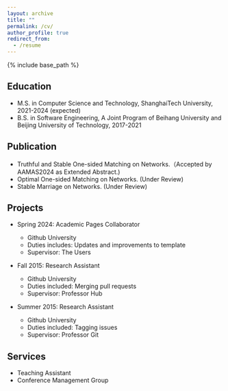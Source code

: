```yaml
---
layout: archive
title: ""
permalink: /cv/
author_profile: true
redirect_from:
  - /resume
---
```


{% include base_path %}

Education
------
* M.S. in Computer Science and Technology, ShanghaiTech University, 2021-2024 (expected)
* B.S. in Software Engineering, A Joint Program of Beihang University and Beijing University of Technology, 2017-2021

Publication
------
* Truthful and Stable One-sided Matching on Networks.（Accepted by AAMAS2024 as Extended Abstract.)
* Optimal One-sided Matching on Networks. (Under Review)
* Stable Marriage on Networks. (Under Review)

Projects
------
* Spring 2024: Academic Pages Collaborator
  * Github University
  * Duties includes: Updates and improvements to template
  * Supervisor: The Users

* Fall 2015: Research Assistant
  * Github University
  * Duties included: Merging pull requests
  * Supervisor: Professor Hub

* Summer 2015: Research Assistant
  * Github University
  * Duties included: Tagging issues
  * Supervisor: Professor Git

<!-- Talks
======
  <ul>{% for post in site.talks reversed %}
    {% include archive-single-talk-cv.html  %}
  {% endfor %}</ul> -->
  
Services
------
- Teaching Assistant
- Conference Management Group
  
<!-- Service and leadership
======
* Currently signed in to 43 different slack teams -->
